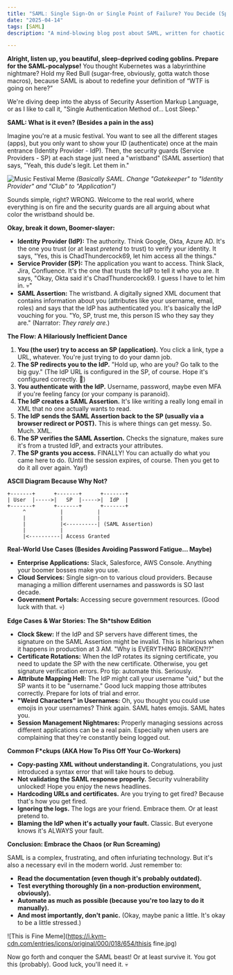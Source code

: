 ```yaml
---
title: "SAML: Single Sign-On or Single Point of Failure? You Decide (Spoiler: It's Both 💀)"
date: "2025-04-14"
tags: [SAML]
description: "A mind-blowing blog post about SAML, written for chaotic Gen Z engineers who probably only learned about it because the boomers forced them to."

---
```


**Alright, listen up, you beautiful, sleep-deprived coding goblins. Prepare for the SAML-pocalypse!** You thought Kubernetes was a labyrinthine nightmare? Hold my Red Bull (sugar-free, obviously, gotta watch those macros), because SAML is about to redefine your definition of “WTF is going on here?”

We're diving deep into the abyss of Security Assertion Markup Language, or as I like to call it, "Single Authentication Method of... Lost Sleep."

**SAML: What is it even? (Besides a pain in the ass)**

Imagine you're at a music festival. You want to see all the different stages (apps), but you only want to show your ID (authenticate) once at the main entrance (Identity Provider - IdP). Then, the security guards (Service Providers - SP) at each stage just need a "wristband" (SAML assertion) that says, "Yeah, this dude's legit. Let them in."

![Music Festival Meme](https://i.imgflip.com/4g38p7.jpg)
*(Basically SAML. Change "Gatekeeper" to "Identity Provider" and "Club" to "Application")*

Sounds simple, right? WRONG. Welcome to the real world, where everything is on fire and the security guards are all arguing about what color the wristband should be.

**Okay, break it down, Boomer-slayer:**

*   **Identity Provider (IdP):** The authority. Think Google, Okta, Azure AD. It's the one you trust (or at least *pretend* to trust) to verify your identity. It says, "Yes, this is ChadThundercock69, let him access all the things."
*   **Service Provider (SP):** The application you want to access. Think Slack, Jira, Confluence. It's the one that trusts the IdP to tell it who you are. It says, "Okay, Okta said it's ChadThundercock69. I guess I have to let him in. 💀"
*   **SAML Assertion:** The wristband. A digitally signed XML document that contains information about you (attributes like your username, email, roles) and says that the IdP has authenticated you. It's basically the IdP vouching for you. "Yo, SP, trust me, this person IS who they say they are." (Narrator: *They rarely are.*)

**The Flow: A Hilariously Inefficient Dance**

1.  **You (the user) try to access an SP (application).** You click a link, type a URL, whatever. You're just trying to do your damn job.
2.  **The SP redirects you to the IdP.** "Hold up, who are you? Go talk to the big guy." (The IdP URL is configured in the SP, of course. Hope it's configured correctly. 🙏)
3.  **You authenticate with the IdP.** Username, password, maybe even MFA if you're feeling fancy (or your company is paranoid).
4.  **The IdP creates a SAML Assertion.** It's like writing a really long email in XML that no one actually wants to read.
5.  **The IdP sends the SAML Assertion back to the SP (usually via a browser redirect or POST).** This is where things can get messy. So. Much. XML.
6.  **The SP verifies the SAML Assertion.** Checks the signature, makes sure it's from a trusted IdP, and extracts your attributes.
7.  **The SP grants you access.** FINALLY! You can actually do what you came here to do. (Until the session expires, of course. Then you get to do it all over again. Yay!)

**ASCII Diagram Because Why Not?**

```
+-------+      +-------+      +-------+
| User  |----->|   SP  |----->|  IdP  |
+-------+      +-------+      +-------+
     ^           |           |
     |           |           |
     |           |<----------| (SAML Assertion)
     |           |
     |<----------| Access Granted
```

**Real-World Use Cases (Besides Avoiding Password Fatigue… Maybe)**

*   **Enterprise Applications:** Slack, Salesforce, AWS Console. Anything your boomer bosses make you use.
*   **Cloud Services:** Single sign-on to various cloud providers. Because managing a million different usernames and passwords is SO last decade.
*   **Government Portals:** Accessing secure government resources. (Good luck with that. 💀)

**Edge Cases & War Stories: The Sh*tshow Edition**

*   **Clock Skew:** If the IdP and SP servers have different times, the signature on the SAML Assertion might be invalid. This is hilarious when it happens in production at 3 AM. "Why is EVERYTHING BROKEN?!?"
*   **Certificate Rotations:** When the IdP rotates its signing certificate, you need to update the SP with the new certificate. Otherwise, you get signature verification errors. Pro tip: automate this. Seriously.
*   **Attribute Mapping Hell:** The IdP might call your username "uid," but the SP wants it to be "username." Good luck mapping those attributes correctly. Prepare for lots of trial and error.
*   **"Weird Characters" in Usernames:** Oh, you thought you could use emojis in your usernames? Think again. SAML hates emojis. SAML hates you.
*   **Session Management Nightmares:** Properly managing sessions across different applications can be a real pain. Especially when users are complaining that they're constantly being logged out.

**Common F*ckups (AKA How To Piss Off Your Co-Workers)**

*   **Copy-pasting XML without understanding it.** Congratulations, you just introduced a syntax error that will take hours to debug.
*   **Not validating the SAML response properly.** Security vulnerability unlocked! Hope you enjoy the news headlines.
*   **Hardcoding URLs and certificates.** Are you trying to get fired? Because that's how you get fired.
*   **Ignoring the logs.** The logs are your friend. Embrace them. Or at least pretend to.
*   **Blaming the IdP when it's actually your fault.** Classic. But everyone knows it's ALWAYS your fault.

**Conclusion: Embrace the Chaos (or Run Screaming)**

SAML is a complex, frustrating, and often infuriating technology. But it's also a necessary evil in the modern world. Just remember to:

*   **Read the documentation (even though it's probably outdated).**
*   **Test everything thoroughly (in a non-production environment, obviously).**
*   **Automate as much as possible (because you're too lazy to do it manually).**
*   **And most importantly, don't panic.** (Okay, maybe panic a little. It's okay to be a little stressed.)

![This is Fine Meme](https://i.kym-cdn.com/entries/icons/original/000/018/654/thisis fine.jpg)

Now go forth and conquer the SAML beast! Or at least survive it. You got this (probably). Good luck, you'll need it. 💀
